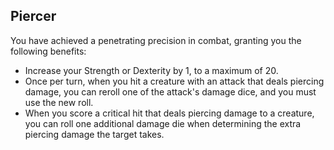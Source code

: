 ## Piercer
You have achieved a penetrating precision in combat, granting you the following benefits:

* Increase your Strength or Dexterity by 1, to a maximum of 20.
* Once per turn, when you hit a creature with an attack that deals piercing damage, you can reroll one of the attack's damage dice, and you must use the new roll.
* When you score a critical hit that deals piercing damage to a creature, you can roll one additional damage die when determining the extra piercing damage the target takes.


